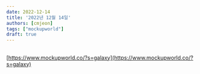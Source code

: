 ```yaml
---
date: 2022-12-14
title: '2022년 12월 14일'
authors: [cmjeon]
tags: ["mockupworld"]
draft: true
---
```


## 

[https://www.mockupworld.co/?s=galaxy](https://www.mockupworld.co/?s=galaxy)